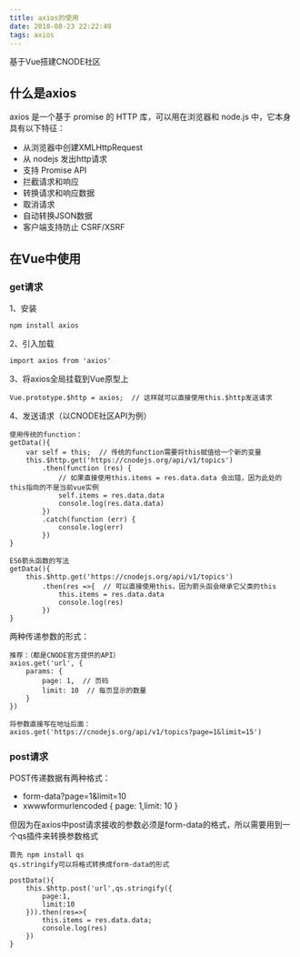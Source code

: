 ```yaml
---
title: axios的使用
date: 2018-08-23 22:22:49
tags: axios
---
```

基于Vue搭建CNODE社区
<!-- more -->
## 什么是axios
axios 是一个基于 promise 的 HTTP 库，可以用在浏览器和 node.js 中，它本身具有以下特征：
- 从浏览器中创建XMLHttpRequest
- 从 nodejs 发出http请求
- 支持 Promise API
- 拦截请求和响应
- 转换请求和响应数据
- 取消请求
- 自动转换JSON数据
- 客户端支持防止 CSRF/XSRF

## 在Vue中使用
### get请求
1、安装
```
npm install axios
```

2、引入加载
```
import axios from 'axios'
```

3、将axios全局挂载到Vue原型上
```
Vue.prototype.$http = axios;  // 这样就可以直接使用this.$http发送请求
```

4、发送请求（以CNODE社区API为例）
```
使用传统的function：
getData(){
    var self = this;  // 传统的function需要将this赋值给一个新的变量
    this.$http.get('https://cnodejs.org/api/v1/topics')
        .then(function (res) {
            // 如果直接使用this.items = res.data.data 会出错，因为此处的this指向的不是当前vue实例
            self.items = res.data.data
            console.log(res.data.data)
        })
        .catch(function (err) {
            console.log(err)
        })
}

ES6箭头函数的写法
getData(){
    this.$http.get('https://cnodejs.org/api/v1/topics')
        .then(res =>{  // 可以直接使用this，因为箭头函会继承它父类的this
            this.items = res.data.data
            console.log(res)
        })
}
```

两种传递参数的形式：
```
推荐：（都是CNODE官方提供的API）
axios.get('url', {
    params: {
        page: 1,  // 页码
        limit: 10  // 每页显示的数量
    }
})

将参数直接写在地址后面：
axios.get('https://cnodejs.org/api/v1/topics?page=1&limit=15')
```

### post请求
POST传递数据有两种格式：
- form-data?page=1&limit=10
- x­www­form­urlencoded { page: 1,limit: 10 }

但因为在axios中post请求接收的参数必须是form-data的格式，所以需要用到一个qs插件来转换参数格式
```
首先 npm install qs
qs.stringify可以将格式转换成form-data的形式

postData(){
    this.$http.post('url',qs.stringify({
        page:1,
        limit:10
    })).then(res=>{
        this.items = res.data.data;
        console.log(res)
    })
}
```
